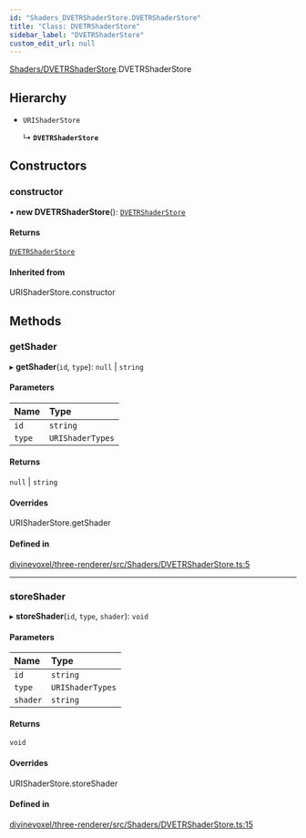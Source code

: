 ```yaml
---
id: "Shaders_DVETRShaderStore.DVETRShaderStore"
title: "Class: DVETRShaderStore"
sidebar_label: "DVETRShaderStore"
custom_edit_url: null
---
```


[Shaders/DVETRShaderStore](../modules/Shaders_DVETRShaderStore.md).DVETRShaderStore

## Hierarchy

- `URIShaderStore`

  ↳ **`DVETRShaderStore`**

## Constructors

### constructor

• **new DVETRShaderStore**(): [`DVETRShaderStore`](Shaders_DVETRShaderStore.DVETRShaderStore.md)

#### Returns

[`DVETRShaderStore`](Shaders_DVETRShaderStore.DVETRShaderStore.md)

#### Inherited from

URIShaderStore.constructor

## Methods

### getShader

▸ **getShader**(`id`, `type`): ``null`` \| `string`

#### Parameters

| Name | Type |
| :------ | :------ |
| `id` | `string` |
| `type` | `URIShaderTypes` |

#### Returns

``null`` \| `string`

#### Overrides

URIShaderStore.getShader

#### Defined in

[divinevoxel/three-renderer/src/Shaders/DVETRShaderStore.ts:5](https://github.com/lucasdamianjohnson/DivineVoxelEngine/blob/596fa7391478620ed460dfb4856ff0a763b91c49/divinevoxel/three-renderer/src/Shaders/DVETRShaderStore.ts#L5)

___

### storeShader

▸ **storeShader**(`id`, `type`, `shader`): `void`

#### Parameters

| Name | Type |
| :------ | :------ |
| `id` | `string` |
| `type` | `URIShaderTypes` |
| `shader` | `string` |

#### Returns

`void`

#### Overrides

URIShaderStore.storeShader

#### Defined in

[divinevoxel/three-renderer/src/Shaders/DVETRShaderStore.ts:15](https://github.com/lucasdamianjohnson/DivineVoxelEngine/blob/596fa7391478620ed460dfb4856ff0a763b91c49/divinevoxel/three-renderer/src/Shaders/DVETRShaderStore.ts#L15)
